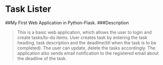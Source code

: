 # Task Lister
##My First Web Application in Python-Flask.
###Description
>This is a basic web application, which allows the user to login and create tasks/to-do items.
>User creates task by entering the task heading, task description and the deadline(till when the task is to be completed). 
>The user can update, delete the tasks accordingly. The application also sends email notification to the registered email about the deadline of the task. 
